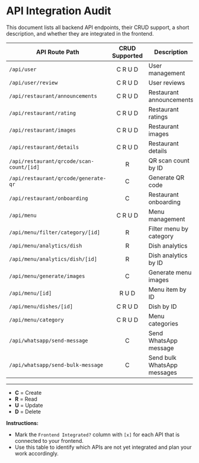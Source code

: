 # API Integration Audit

This document lists all backend API endpoints, their CRUD support, a short description, and whether they are integrated in the frontend.

| API Route Path | CRUD Supported | Description | Frontend Integrated? |
|---------------|:-------------:|-------------|:--------------------:|
| `/api/user` | C R U D | User management | [ ] |
| `/api/user/review` | C R U D | User reviews | [ ] |
| `/api/restaurant/announcements` | C R U D | Restaurant announcements | [ ] |
| `/api/restaurant/rating` | C R U D | Restaurant ratings | [ ] |
| `/api/restaurant/images` | C R U D | Restaurant images | [ ] |
| `/api/restaurant/details` | C R U D | Restaurant details | [ ] |
| `/api/restaurant/qrcode/scan-count/[id]` | R | QR scan count by ID | [ ] |
| `/api/restaurant/qrcode/generate-qr` | C | Generate QR code | [ ] |
| `/api/restaurant/onboarding` | C | Restaurant onboarding | [ ] |
| `/api/menu` | C R U D | Menu management | [ ] |
| `/api/menu/filter/category/[id]` | R | Filter menu by category | [ ] |
| `/api/menu/analytics/dish` | R | Dish analytics | [ ] |
| `/api/menu/analytics/dish/[id]` | R | Dish analytics by ID | [ ] |
| `/api/menu/generate/images` | C | Generate menu images | [ ] |
| `/api/menu/[id]` | R U D | Menu item by ID | [ ] |
| `/api/menu/dishes/[id]` | C R U D | Dish by ID | [ ] |
| `/api/menu/category` | C R U D | Menu categories | [ ] |
| `/api/whatsapp/send-message` | C | Send WhatsApp message | [ ] |
| `/api/whatsapp/send-bulk-message` | C | Send bulk WhatsApp messages | [ ] |

---

- **C** = Create
- **R** = Read
- **U** = Update
- **D** = Delete

**Instructions:**
- Mark the `Frontend Integrated?` column with `[x]` for each API that is connected to your frontend.
- Use this table to identify which APIs are not yet integrated and plan your work accordingly. 